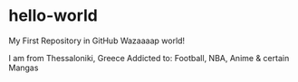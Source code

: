 # hello-world
My First Repository in GitHub
Wazaaaap world!

I am from Thessaloniki, Greece
Addicted to: Football, NBA, Anime & certain Mangas
